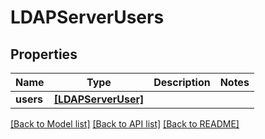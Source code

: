 # LDAPServerUsers


## Properties

Name | Type | Description | Notes
------------ | ------------- | ------------- | -------------
**users** | [**[LDAPServerUser]**](LDAPServerUser.md) |  | 

[[Back to Model list]](../#documentation-for-models) [[Back to API list]](../#documentation-for-api-endpoints) [[Back to README]](../)


